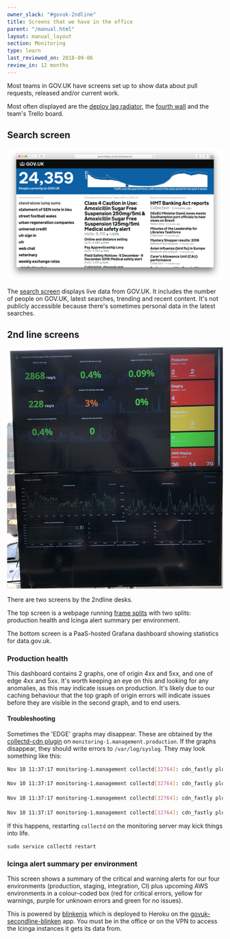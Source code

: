 ```yaml
---
owner_slack: "#govuk-2ndline"
title: Screens that we have in the office
parent: "/manual.html"
layout: manual_layout
section: Monitoring
type: learn
last_reviewed_on: 2018-09-06
review_in: 12 months
---
```


Most teams in GOV.UK have screens set up to show data about pull requests, released and/or current work.

Most often displayed are the [deploy lag radiator][deploy-lag], the [fourth wall][fourth-wall] and the team's Trello board.

[deploy-lag]: https://github.com/dsingleton/deploy-lag-radiator
[fourth-wall]: https://github.com/alphagov/fourth-wall

## Search screen

![Screen shot of the search screen](images/search-screen.png)

The [search screen][search-screen] displays live data from GOV.UK. It includes the number of people on GOV.UK, latest searches, trending and recent content. It's not publicly accessible because there's sometimes personal data in the latest searches.

[search-screen]: https://github.com/alphagov/govuk-display-screen

## 2nd line screens

![Photo of the 2nd line monitoring screens](images/monitoring.jpg)

There are two screens by the 2ndline desks.

The top screen is a webpage running [frame splits][frame-splits] with two splits: production health and Icinga alert summary per environment.

The bottom screen is a PaaS-hosted Grafana dashboard showing statistics for data.gov.uk.

[frame-splits]: https://github.com/dsingleton/frame-splits

### Production health

This dashboard contains 2 graphs, one of origin 4xx and 5xx, and one of
edge 4xx and 5xx. It's worth keeping an eye on this and looking for any
anomalies, as this may indicate issues on production. It's likely due to
our caching behaviour that the top graph of origin errors will indicate
issues before they are visible in the second graph, and to end users.

[production-health]: https://grafana.publishing.service.gov.uk/#/dashboard/file/2ndline_health.json

#### Troubleshooting

Sometimes the 'EDGE' graphs may disappear. These are obtained by the
[collectd-cdn plugin][collectd-cdn] on
`monitoring-1.management.production`. If the graphs disappear, they
should write errors to `/var/log/syslog`. They may look something like
this:

```sh
Nov 10 11:37:17 monitoring-1.management collectd[32764]: cdn_fastly plugin: Failed to query service: govuk

Nov 10 11:37:17 monitoring-1.management collectd[32764]: cdn_fastly plugin: Failed to query service: tldredirect

Nov 10 11:37:17 monitoring-1.management collectd[32764]: cdn_fastly plugin: Failed to query service: assets

Nov 10 11:37:17 monitoring-1.management collectd[32764]: cdn_fastly plugin: Failed to query service: redirector
```

If this happens, restarting `collectd` on the monitoring server may kick
things into life.

```
sudo service collectd restart
```

[collectd-cdn]: https://github.com/gds-operations/collectd-cdn

### Icinga alert summary per environment

This screen shows a summary of the critical and warning alerts for our four environments (production, staging, integration, CI) plus upcoming AWS environments in a colour-coded box (red for critical errors, yellow for warnings, purple for unknown errors and green for no issues).

This is powered by [blinkenjs][blinkenjs] which is deployed to Heroku on
the [govuk-secondline-blinken][secondline] app. You must be in the office
or on the VPN to access the Icinga instances it gets its data from.

[blinkenjs]: https://github.com/alphagov/blinkenjs
[secondline]: https://govuk-secondline-blinken.herokuapp.com/blinken.html

